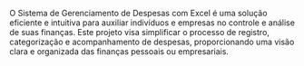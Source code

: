 
O Sistema de Gerenciamento de Despesas com Excel é uma solução eficiente e intuitiva para auxiliar indivíduos e empresas no controle e análise de suas finanças. Este projeto visa simplificar o processo de registro, categorização e acompanhamento de despesas, proporcionando uma visão clara e organizada das finanças pessoais ou empresariais.
